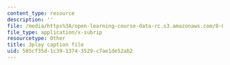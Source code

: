 ```yaml
---
content_type: resource
description: ''
file: /media/https%3A/open-learning-course-data-rc.s3.amazonaws.com/8-03sc-physics-iii-vibrations-and-waves-fall-2016/585cf35d1c3913743529c7ae1de52ab2_sBKHUPDUI1o.srt
file_type: application/x-subrip
resourcetype: Other
title: 3play caption file
uid: 585cf35d-1c39-1374-3529-c7ae1de52ab2
---
```

